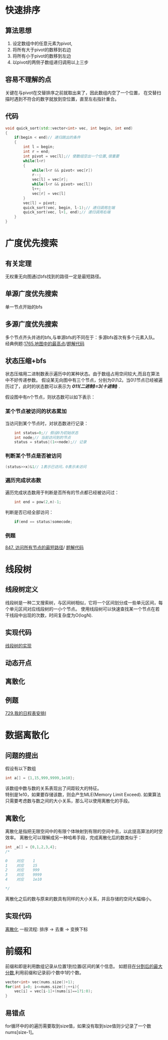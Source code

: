 # 快速排序
## 算法思想
1. 设定数组中的任意元素为pivot,
2. 将所有大于pivot的数移到右边
3. 将所有小于pivot的数移到左边
4. 以pivot的两侧子数组递归调用以上三步

## 容易不理解的点
关键在与pivot在交替排序之前就取出来了，因此数组内空了一个位置，
在交替扫描时遇到不符合的数字就放到空位置，直至左右指针重合。

## 代码
``` C++
void quick_sort(std::vector<int> vec, int begin, int end)
{
    if(begin < end)// 递归跳出的条件
    {
        int l = begin;
        int r = end;
        int pivot = vec[l];// 使数组空出一个位置,很重要
        while(l<r)
        {
            while(l<r && pivot< vec[r])
            r--;
            vec[l] = vec[r];
            while(l<r && pivot> vec[l])
            l++;
            vec[r] = vec[l]
        }
        vec[l] = pivot;
        quick_sort(vec, begin, l-1);// 递归调用左端
        quick_sort(vec, l+1, end);// 递归调用右端
    }
}
```

# 广度优先搜索
## 有关定理
无权重无向图通过bfs找到的路径一定是最短路径。

## 单源广度优先搜索
单一节点开始的bfs

## 多源广度优先搜索
多个节点齐头并进的bfs,与单源bfs的不同在于：多源bfs首次有多个元素入队。
经典例题:[1765.地图中的最高点](https://leetcode.cn/problems/map-of-highest-peak/)/[题解代码](1765_highestPeak.cpp)

## 状态压缩+bfs
状态压缩用二进制数表示遍历中的某种状态。由于数组占用空间较大,而且在算法中不好传递参数。
假设某无向图中有三个节点，分别为0\1\2。当0\1节点已经被遍历过了，此时的状态数可以表示为 ***011(二进制)=3(十进制)*** .

假设图中有n个节点，则状态数可以如下表示：

### 某个节点被访问的状态累加
当访问到某个节点时，对状态数进行记录：
```C++
    int status=0;// 假设0为初始状态
    int node;// 当前访问到的节点
    status = status|(1<<node);// 记录
```
### 判断某个节点是否被访问
```C++
(status>>x)&1// 1表示已访问，0表示未访问
```
### 遍历完成状态数
遍历完成状态数用于判断是否所有的节点都已经被访问过：
```C++
    int end = pow(2,n)-1;
```
判断是否已经全部访问：
```C++
    if(end == status)somecode;
```
### 例题
[847. 访问所有节点的最短路径](https://leetcode.cn/problems/shortest-path-visiting-all-nodes/comments/)/
[题解代码](847_shortestPathLength.cpp)

# 线段树
## 线段树定义
线段树是一种二叉搜索树，与区间树相似，它将一个区间划分成一些单元区间，每个单元区间对应线段树的一小个节点。
使用线段树可以快速查找某一个节点在若干线段中出现的次数，时间复杂度为O(logN).
## 实现代码
[线段树的实现](segement_tree.cpp)

## 动态开点
## 离散化

## 例题
[729.我的日程表安排Ⅰ](https://leetcode.cn/problems/my-calendar-i/solution/by-ac_oier-hnjl/)


# 数据离散化
## 问题的提出
假设有以下数组
```C++
int a[] = {1,15,999,9999,1e10};
```
该数组中数与数的关系表现出了间距较大的特征。  
特别是1e10，如果要存储该数，则会产生MLE(Memory Limit Exceed).
如果算法只需要考虑数与数之间的大小关系，那么可以使用离散化的手段。

## 离散化
离散化是指把无限空间中的有限个体映射到有限的空间中去，以此提高算法的时空效率。
离散化可以理解成另一种哈希手段，完成离散化后的数类似于：
```C++
int _a[] = {0,1,2,3,4};
/*

0    对应    1
1    对应    15
2    对应    999
3    对应    9999
4    对应    1e10

*/
```
离散化之后的数与原来的数具有同样的大小关系，并且存储的空间大幅缩小。
## 实现代码
[离散化](./Discretization.cpp)
一般流程: 排序 -> 去重 -> 变换下标

# 前缀和
前缀和即是利用数组记录从位置1到位置i区间的某个信息。
如题目[在分割后的最大分数](./1422_maximum-score-after-splitting-a-string.cpp),利用前缀和记录前i个数中1的个数。
```C++
vector<int> vec(nums.size()+1);
for(int i=0; i<=nums.size();++i){
    vec[i] = vec[i-1]+(nums[i]==1?1:0);
}
```
## 易错点
for循环中的i的遍历需要取到size值，如果没有取到size值则少记录了一个数nums[size-1]。